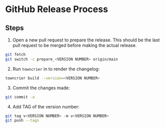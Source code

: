 # GitHub Release Process

## Steps

1. Open a new pull request to prepare the release. This should be the last pull
  request to be merged before making the actual release.

  ```bash
  git fetch
  git switch -c prepare_<VERSION NUMBER> origin/main
  ```

2. Run `towncrier` in to render the changelog:

  ```bash
  towncrier build --version=<VERSION NUMBER>
  ```

3. Commit the changes made:

  ```bash
  git commit -a
  ```

4. Add TAG of the version number:

  ```bash
  git tag v<VERSION NUMBER> -m v<VERSION NUMBER>
  git push --tags
  ```
